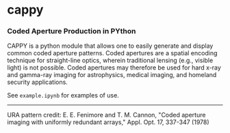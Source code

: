# cappy
### Coded Aperture Production in PYthon

CAPPY is a python module that allows one to easily generate and display common coded aperture patterns. Coded apertures are a spatial encoding technique for straight-line optics, wherein traditional lensing (e.g., visible light) is not possible. Coded apertures may therefore be used for hard x-ray and gamma-ray imaging for astrophysics, medical imaging, and homeland security applications.

See `example.ipynb` for examples of use.

---

URA pattern credit: E. E. Fenimore and T. M. Cannon, "Coded aperture imaging with uniformly redundant arrays," Appl. Opt. 17, 337-347 (1978)
